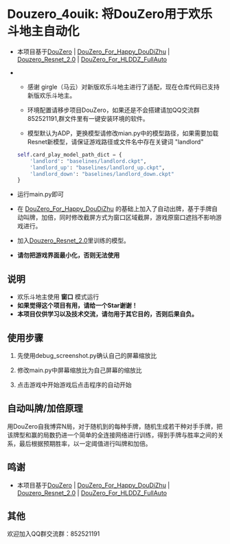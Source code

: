 # Douzero_4ouik: 将DouZero用于欢乐斗地主自动化
* 本项目基于[DouZero](https://github.com/kwai/DouZero) | [DouZero_For_Happy_DouDiZhu](https://github.com/tianqiraf/DouZero_For_HappyDouDiZhu) | [Douzero_Resnet_2.0](https://github.com/EdwardPooh/douzero-resnet-2.0) | [DouZero_For_HLDDZ_FullAuto](https://github.com/Vincentzyx/DouZero_For_HLDDZ_FullAuto)
* * 感谢 girgle（马云）对新版欢乐斗地主进行了适配，现在仓库代码已支持新版欢乐斗地主。

  * 环境配置请移步项目DouZero，如果还是不会搭建请加QQ交流群852521191,群文件里有一键安装环境的软件。

  * 模型默认为ADP，更换模型请修改mian.py中的模型路径，如果需要加载Resnet新模型，请保证游戏路径或文件名中存在关键词 "landlord"

  ```python
  self.card_play_model_path_dict = {
      'landlord': "baselines/landlord.ckpt",
      'landlord_up': "baselines/landlord_up.ckpt",
      'landlord_down': "baselines/landlord_down.ckpt"
  }
  ```

* 运行main.py即可

* 在 [DouZero_For_Happy_DouDiZhu](https://github.com/tianqiraf/DouZero_For_HappyDouDiZhu) 的基础上加入了自动出牌，基于手牌自动叫牌，加倍，同时修改截屏方式为窗口区域截屏，游戏原窗口遮挡不影响游戏进行。
* 加入[Douzero_Resnet_2.0](https://github.com/EdwardPooh/douzero-resnet-2.0)里训练的模型。

*   **请勿把游戏界面最小化，否则无法使用**

## 说明
*   欢乐斗地主使用 **窗口** 模式运行
*   **如果觉得这个项目有用，请给一个Star谢谢！**
*   **本项目仅供学习以及技术交流，请勿用于其它目的，否则后果自负。**

## 使用步骤
1. 先使用debug_screenshot.py确认自己的屏幕缩放比

2. 修改main.py中屏幕缩放比为自己屏幕的缩放比

3. 点击游戏中开始游戏后点击程序的自动开始

## 自动叫牌/加倍原理
用DouZero自我博弈N局，对于随机到的每种手牌，随机生成若干种对手手牌，把该牌型和赢的局数扔进一个简单的全连接网络进行训练，得到手牌与胜率之间的关系，最后根据预期胜率，以一定阈值进行叫牌和加倍。

## 鸣谢
*   本项目基于[DouZero](https://github.com/kwai/DouZero) | [DouZero_For_Happy_DouDiZhu](https://github.com/tianqiraf/DouZero_For_HappyDouDiZhu) | [Douzero_Resnet_2.0](https://github.com/EdwardPooh/douzero-resnet-2.0) | [DouZero_For_HLDDZ_FullAuto](https://github.com/Vincentzyx/DouZero_For_HLDDZ_FullAuto)

## 其他

欢迎加入QQ群交流群：852521191
